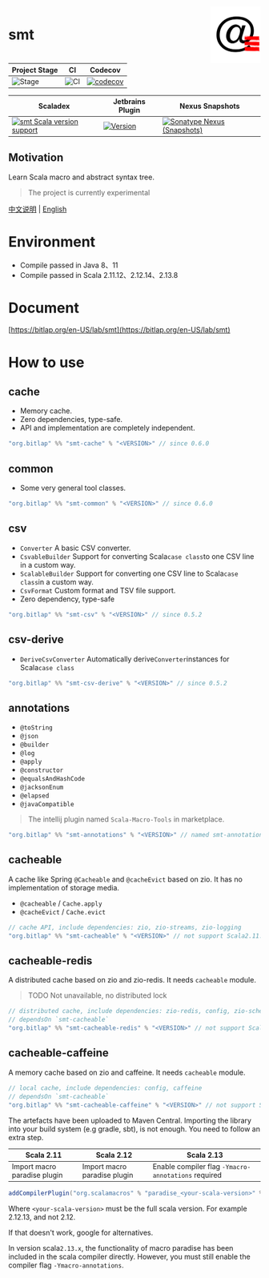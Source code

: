 <img align="right" width="20%" height="30%" src="img.png" alt="https://bitlap.org"/>

# smt

| Project Stage | CI              | Codecov                                   |
|---------------|-----------------|-------------------------------------------|
| ![Stage]      | ![CI][Badge-CI] | [![codecov][Badge-Codecov]][Link-Codecov] |

| Scaladex                                                      | Jetbrains Plugin                              | Nexus Snapshots                                                  |
|---------------------------------------------------------------|-----------------------------------------------|------------------------------------------------------------------|
| [![smt Scala version support][Badge-Scaladex]][Link-Scaladex] | [![Version][Badge-Jetbrains]][Link-Jetbrains] | [![Sonatype Nexus (Snapshots)][Badge-Snapshots]][Link-Snapshots] |

Motivation
--

Learn Scala macro and abstract syntax tree.

> The project is currently experimental

[中文说明](./README_CN.md) | [English](./README.md)

# Environment

- Compile passed in Java 8、11
- Compile passed in Scala 2.11.12、2.12.14、2.13.8

# Document

[https://bitlap.org/en-US/lab/smt](https://bitlap.org/en-US/lab/smt)

# How to use

## cache

- Memory cache.
- Zero dependencies, type-safe.
- API and implementation are completely independent.
```scala
"org.bitlap" %% "smt-cache" % "<VERSION>" // since 0.6.0 
```

## common

- Some very general tool classes.
```scala
"org.bitlap" %% "smt-common" % "<VERSION>" // since 0.6.0 
```

## csv

- `Converter` A basic CSV converter.
- `CsvableBuilder` Support for converting Scala`case class`to one CSV line in a custom way.
- `ScalableBuilder` Support for converting one CSV line to Scala`case class`in a custom way.
- `CsvFormat` Custom format and TSV file support.
- Zero dependency, type-safe

```scala
"org.bitlap" %% "smt-csv" % "<VERSION>" // since 0.5.2
```

## csv-derive

- `DeriveCsvConverter` Automatically derive`Converter`instances for Scala`case class`

```scala
"org.bitlap" %% "smt-csv-derive" % "<VERSION>" // since 0.5.2
```

## annotations

- `@toString`
- `@json`
- `@builder`
- `@log`
- `@apply`
- `@constructor`
- `@equalsAndHashCode`
- `@jacksonEnum`
- `@elapsed`
- `@javaCompatible`

> The intellij plugin named `Scala-Macro-Tools` in marketplace.

```scala
"org.bitlap" %% "smt-annotations" % "<VERSION>" // named smt-annotations since 0.6.0 
```

## cacheable

A cache like Spring `@Cacheable` and `@cacheEvict` based on zio. It has no implementation of storage media.

- `@cacheable` / `Cache.apply`
- `@cacheEvict` / `Cache.evict`

```scala
// cache API, include dependencies: zio, zio-streams, zio-logging
"org.bitlap" %% "smt-cacheable" % "<VERSION>" // not support Scala2.11.x
```

## cacheable-redis

A distributed cache based on zio and zio-redis. It needs `cacheable` module.

> TODO Not unavailable, no distributed lock

```scala
// distributed cache, include dependencies: zio-redis, config, zio-schema, zio-schema-json, optional (zio-schema-derivation for case class)
// dependsOn `smt-cacheable`
"org.bitlap" %% "smt-cacheable-redis" % "<VERSION>" // not support Scala2.11.x
```

## cacheable-caffeine

A memory cache based on zio and caffeine. It needs `cacheable` module.

```scala
// local cache, include dependencies: config, caffeine
// dependsOn `smt-cacheable`
"org.bitlap" %% "smt-cacheable-caffeine" % "<VERSION>" // not support Scala2.11.x
```

The artefacts have been uploaded to Maven Central. Importing the library into your build system (e.g gradle, sbt), is not enough. You need to follow an extra step.

| Scala 2.11                   | Scala 2.12                   | Scala 2.13                                          |
| ---------------------------- | ---------------------------- | --------------------------------------------------- |
| Import macro paradise plugin | Import macro paradise plugin | Enable compiler flag `-Ymacro-annotations` required |

```scala
addCompilerPlugin("org.scalamacros" % "paradise_<your-scala-version>" % "<plugin-version>")
```

Where `<your-scala-version>` must be the full scala version. For example 2.12.13, and not 2.12.

If that doesn't work, google for alternatives.

In version scala`2.13.x`, the functionality of macro paradise has been included in the scala compiler directly. However,
you must still enable the compiler flag `-Ymacro-annotations`.

[Stage]: https://img.shields.io/badge/Project%20Stage-Experimental-yellow.svg
[Badge-CI]: https://github.com/bitlap/smt/actions/workflows/ScalaCI.yml/badge.svg
[Badge-Scaladex]: https://index.scala-lang.org/bitlap/smt/smt-annotations/latest-by-scala-version.svg?platform=jvm
[Badge-Jetbrains]: https://img.shields.io/jetbrains/plugin/v/17202-scala-macro-tools
[Badge-Codecov]: https://codecov.io/gh/bitlap/smt/branch/master/graph/badge.svg?token=IA596YRTOT
[Badge-Snapshots]: https://img.shields.io/nexus/s/org.bitlap/smt-annotations_2.13?server=https%3A%2F%2Fs01.oss.sonatype.org

[Link-Jetbrains]: https://plugins.jetbrains.com/plugin/17202-scala-macro-tools
[Link-Codecov]: https://codecov.io/gh/bitlap/smt
[Link-Scaladex]: https://index.scala-lang.org/bitlap/smt/smt-annotations
[Link-Snapshots]: https://s01.oss.sonatype.org/content/repositories/snapshots/org/bitlap/
